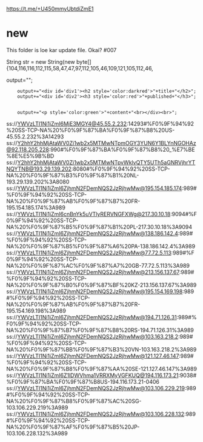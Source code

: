 https://t.me/+U450mmyUbtdiZmE1


# new
This folder is loe kar update file.
Okai?
#007

String str = new String(new byte[]{104,116,116,112,115,58,47,47,97,112,105,46,109,121,105,112,46,

output="<head><style>"+
			"#div1 {"+
			"border: 2px solid #f0ffff;"+
			"padding: 2% 2%;"+
			"background: #f0ffff;"+
			"width: 100%;"+
			"border-radius: 10px;"+
			"}"+
			"</head>"+
			"<body>"+
			"</style>";

		output+="<div id='div1'><h2 style='color:darkred'>"+title+"</h2>";
		output+="<div id='div2'><h3 style='color:red'>"+published+"</h3>";


		output+="<p style='color:green'>"+content+"<br></div><br>";


ss://YWVzLTI1Ni1jZmI6MjE3MGY4@45.55.2.232:14293#%F0%9F%94%92%20SS-TCP-NA%20%F0%9F%87%BA%F0%9F%87%B8%20US-45.55.2.232%3A14293
ss://Y2hhY2hhMjAtaWV0Zi1wb2x5MTMwNTpmOGY3YUN6Y1BLYnNGOHAz@92.118.205.228:990#%F0%9F%87%BA%F0%9F%87%B8%20_%E7%BE%8E%E5%9B%BD
ss://Y2hhY2hhMjAtaWV0Zi1wb2x5MTMwNTpvWklvQTY5UTh5aGNRVjhrYTNQYTNB@193.29.139.202:8080#%F0%9F%94%92%20SS-TCP-NA%20%F0%9F%87%B3%F0%9F%87%B1%20NL-193.29.139.202%3A8080
ss://YWVzLTI1Ni1jZmI6ZjhmN2FDemNQS2JzRjhwMw@195.154.185.174:989#%F0%9F%94%92%20SS-TCP-NA%20%F0%9F%87%AB%F0%9F%87%B7%20FR-195.154.185.174%3A989
ss://YWVzLTI1Ni1jZmI6cnBnYk5uVTlyRERVNGFXWg@217.30.10.18:9094#%F0%9F%94%92%20SS-TCP-NA%20%F0%9F%87%B5%F0%9F%87%B1%20PL-217.30.10.18%3A9094
ss://YWVzLTI1Ni1jZmI6ZjhmN2FDemNQS2JzRjhwMw@138.186.142.4:989#%F0%9F%94%92%20SS-TCP-NA%20%F0%9F%87%B5%F0%9F%87%A6%20PA-138.186.142.4%3A989
ss://YWVzLTI1Ni1jZmI6ZjhmN2FDemNQS2JzRjhwMw@77.72.5.113:989#%F0%9F%94%92%20SS-TCP-NA%20%F0%9F%87%AC%F0%9F%87%A7%20GB-77.72.5.113%3A989
ss://YWVzLTI1Ni1jZmI6ZjhmN2FDemNQS2JzRjhwMw@213.156.137.67:989#%F0%9F%94%92%20SS-TCP-NA%20%F0%9F%87%B0%F0%9F%87%BF%20KZ-213.156.137.67%3A989
ss://YWVzLTI1Ni1jZmI6ZjhmN2FDemNQS2JzRjhwMw@195.154.169.198:989#%F0%9F%94%92%20SS-TCP-NA%20%F0%9F%87%AB%F0%9F%87%B7%20FR-195.154.169.198%3A989
ss://YWVzLTI1Ni1jZmI6ZjhmN2FDemNQS2JzRjhwMw@194.71.126.31:989#%F0%9F%94%92%20SS-TCP-NA%20%F0%9F%87%B7%F0%9F%87%B8%20RS-194.71.126.31%3A989
ss://YWVzLTI1Ni1jZmI6ZjhmN2FDemNQS2JzRjhwMw@103.163.218.2:989#%F0%9F%94%92%20SS-TCP-NA%20%F0%9F%87%BB%F0%9F%87%B3%20VN-103.163.218.2%3A989
ss://YWVzLTI1Ni1jZmI6ZjhmN2FDemNQS2JzRjhwMw@121.127.46.147:989#%F0%9F%94%92%20SS-TCP-NA%20%F0%9F%87%B8%F0%9F%87%AA%20SE-121.127.46.147%3A989
ss://YWVzLTI1Ni1jZmI6Z1lDWVhma1VRRXMyVGFKUQ@194.116.173.21:9038#%F0%9F%87%BA%F0%9F%87%B8US-194.116.173.21-0406
ss://YWVzLTI1Ni1jZmI6ZjhmN2FDemNQS2JzRjhwMw@103.106.229.219:989#%F0%9F%94%92%20SS-TCP-NA%20%F0%9F%87%B8%F0%9F%87%AC%20SG-103.106.229.219%3A989
ss://YWVzLTI1Ni1jZmI6ZjhmN2FDemNQS2JzRjhwMw@103.106.228.132:989#%F0%9F%94%92%20SS-TCP-NA%20%F0%9F%87%AF%F0%9F%87%B5%20JP-103.106.228.132%3A989
